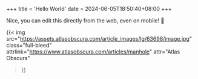 +++
title = 'Hello World'
date = 2024-06-05T18:50:40+08:00
+++

Nice, you can edit this directly from the web, even on mobile! 📲 

{{< img src="https://assets.atlasobscura.com/article_images/lg/63698/image.jpg"
        class="full-bleed"
        attrlink="https://www.atlasobscura.com/articles/manhole"
        attr="Atlas Obscura"
>}}
